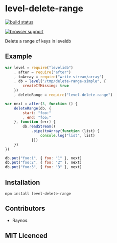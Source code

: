 # level-delete-range

[![build status](https://secure.travis-ci.org/Raynos/level-delete-range.png)](http://travis-ci.org/Raynos/level-delete-range)

[![browser support](http://ci.testling.com/Raynos/level-delete-range.png)](http://ci.testling.com/Raynos/level-delete-range)

Delete a range of keys in leveldb

## Example

```js
var level = require("levelidb")
    , after = require("after")
    , toArray = require("write-stream/array")
    , db = level("/tmp/delete-range-simple", {
        createIfMissing: true
    })
    , deleteRange = require("level-delete-range")

var next = after(3, function () {
    deleteRange(db, {
        start: "foo:"
        , end: "foo;"
    }, function (err) {
        db.readStream()
            .pipe(toArray(function (list) {
                console.log("list", list)
            }))
    })
})

db.put("foo:1", { foo: "1" }, next)
db.put("foo:2", { foo: "2" }, next)
db.put("foo:3", { foo: "3" }, next)
```

## Installation

`npm install level-delete-range`

## Contributors

 - Raynos

## MIT Licenced
